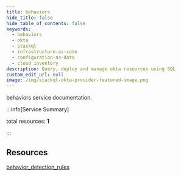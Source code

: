 ```yaml
---
title: behaviors
hide_title: false
hide_table_of_contents: false
keywords:
  - behaviors
  - okta
  - stackql
  - infrastructure-as-code
  - configuration-as-data
  - cloud inventory
description: Query, deploy and manage okta resources using SQL
custom_edit_url: null
image: /img/stackql-okta-provider-featured-image.png
---
```


behaviors service documentation.

:::info[Service Summary]

total resources: __1__  

:::

## Resources
<div class="row">
<div class="providerDocColumn">
<a href="/services/behaviors/behavior_detection_rules/">behavior_detection_rules</a>
</div>
<div class="providerDocColumn">

</div>
</div>